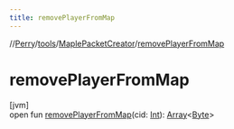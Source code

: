 ```yaml
---
title: removePlayerFromMap
---
```

//[Perry](../../../index.html)/[tools](../index.html)/[MaplePacketCreator](index.html)/[removePlayerFromMap](remove-player-from-map.html)



# removePlayerFromMap



[jvm]\
open fun [removePlayerFromMap](remove-player-from-map.html)(cid: [Int](https://kotlinlang.org/api/latest/jvm/stdlib/kotlin/-int/index.html)): [Array](https://kotlinlang.org/api/latest/jvm/stdlib/kotlin/-array/index.html)<[Byte](https://kotlinlang.org/api/latest/jvm/stdlib/kotlin/-byte/index.html)>




